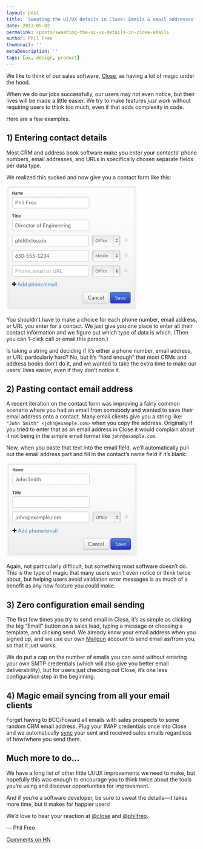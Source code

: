 ```yaml
---
layout: post
title: 'Sweating the UI/UX details in Close: Emails & email addresses'
date: 2013-05-02
permalink: /posts/sweating-the-ui-ux-details-in-close-emails
author: Phil Freo
thumbnail: ''
metaDescription: ''
tags: [ux, design, product]
---
```


We like to think of our sales software, [Close](https://close.com/), as having a lot of magic under the hood.

When we do our jobs successfully, our users may not even notice, but their lives will be made a little easier. We try to make features _just work_ without requiring users to think too much, even if that adds complexity in code.

Here are a few examples.

## 1) Entering contact details

Most CRM and address book software make you enter your contacts’ phone numbers, email addresses, and URLs in specifically chosen separate fields per data type.

We realized this sucked and now give you a contact form like this:

![](./contact_details.png)

You shouldn’t have to make a choice for each phone number, email address, or URL you enter for a contact. We just give you one place to enter all their contact information and we figure out which type of data is which. (Then you can 1-click call or email this person.)

Is taking a string and deciding if it’s either a phone number, email address, or URL particularly hard? No, but it’s “hard enough” that most CRMs and address books don’t do it, and we wanted to take the extra time to make our users’ lives easier, even if they don’t notice it.

## 2) Pasting contact email address

A recent iteration on the contact form was improving a fairly common scenario where you had an email from somebody and wanted to save their email address onto a contact. Many email clients give you a string like: `"John Smith" <john@example.com>` when you copy the address. Originally if you tried to enter that as an email address in Close it would complain about it not being in the simple email format like `john@example.com`.

Now, when you paste that text into the email field, we’ll automatically pull out the email address part and fill in the contact’s name field if it’s blank:

![](./paste_email.png)

Again, not particularly difficult, but something most software doesn’t do. This is the type of magic that many users won’t even notice or think twice about, but helping users avoid validation error messages is as much of a benefit as any new feature you could make.

## 3) Zero configuration email sending

The first few times you try to send email in Close, it’s as simple as clicking the big “Email” button on a sales lead, typing a message or choosing a template, and clicking send. We already know your email address when you signed up, and we use our own [Mailgun](https://mailgun.com/) account to send email as/from you, so that it just works.

We do put a cap on the number of emails you can send without entering your own SMTP credentials (which will also give you better email deliverability), but for users just checking out Close, it’s one less configuration step in the beginning.

## 4) Magic email syncing from all your email clients

Forget having to BCC/Foward all emails with sales prospects to some random CRM email address. Plug your IMAP credentials once into Close and we automatically [sync](https://help.close.com/docs/setting-up-your-email) your sent and received sales emails regardless of how/where you send them.

## Much more to do…

We have a long list of other little UI/UX improvements we need to make, but hopefully this was enough to encourage you to think twice about the tools you’re using and discover opportunities for improvement.

And if you’re a software developer, be sure to sweat the details—it takes more time, but it makes for happier users!

We’d love to hear your reaction at [@close](https://twitter.com/close) and [@philfreo](https://twitter.com/philfreo).

— Phil Freo

[Comments on HN](https://news.ycombinator.com/item?id=5646828)
